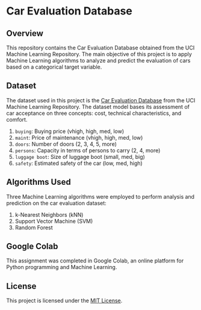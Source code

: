 # Car Evaluation Database

## Overview
This repository contains the Car Evaluation Database obtained from the UCI Machine Learning Repository. The main objective of this project is to apply Machine Learning algorithms to analyze and predict the evaluation of cars based on a categorical target variable. 

## Dataset
The dataset used in this project is the [Car Evaluation Database](https://archive.ics.uci.edu/dataset/19/car+evaluation) from the UCI Machine Learning Repository. The dataset model bases its assessment of car acceptance on three concepts: cost, technical
characteristics, and comfort.

1. `buying`: Buying price (vhigh, high, med, low)
2. `maint`: Price of maintenance (vhigh, high, med, low)
3. `doors`: Number of doors (2, 3, 4, 5, more)
4. `persons`: Capacity in terms of persons to carry (2, 4, more)
5. `luggage boot`: Size of luggage boot (small, med, big)
6. `safety`: Estimated safety of the car (low, med, high)

## Algorithms Used
Three Machine Learning algorithms were employed to perform analysis and prediction on the car evaluation dataset:
1. k-Nearest Neighbors (kNN)
2. Support Vector Machine (SVM)
3. Random Forest

## Google Colab
This assignment was completed in Google Colab, an online platform for Python programming and Machine Learning.

## License
This project is licensed under the [MIT License](LICENSE).
